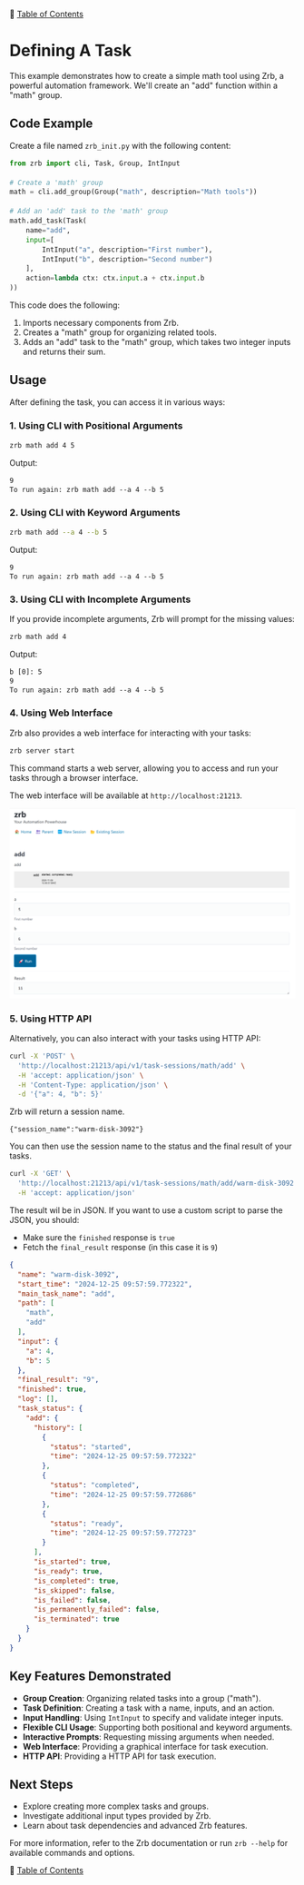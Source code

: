 🔖 [Table of Contents](../README.md)

# Defining A Task

This example demonstrates how to create a simple math tool using Zrb, a powerful automation framework. We'll create an "add" function within a "math" group.

## Code Example

Create a file named `zrb_init.py` with the following content:

```python
from zrb import cli, Task, Group, IntInput

# Create a 'math' group
math = cli.add_group(Group("math", description="Math tools"))

# Add an 'add' task to the 'math' group
math.add_task(Task(
    name="add",
    input=[
        IntInput("a", description="First number"),
        IntInput("b", description="Second number")
    ],
    action=lambda ctx: ctx.input.a + ctx.input.b
))
```

This code does the following:
1. Imports necessary components from Zrb.
2. Creates a "math" group for organizing related tools.
3. Adds an "add" task to the "math" group, which takes two integer inputs and returns their sum.

## Usage

After defining the task, you can access it in various ways:

### 1. Using CLI with Positional Arguments

```bash
zrb math add 4 5
```

Output:
```
9
To run again: zrb math add --a 4 --b 5
```

### 2. Using CLI with Keyword Arguments

```bash
zrb math add --a 4 --b 5
```

Output:
```
9
To run again: zrb math add --a 4 --b 5
```

### 3. Using CLI with Incomplete Arguments

If you provide incomplete arguments, Zrb will prompt for the missing values:

```bash
zrb math add 4
```

Output:
```
b [0]: 5
9
To run again: zrb math add --a 4 --b 5
```

### 4. Using Web Interface

Zrb also provides a web interface for interacting with your tasks:

```bash
zrb server start
```

This command starts a web server, allowing you to access and run your tasks through a browser interface.

The web interface will be available at `http://localhost:21213`.

![](_images/web.png)


### 5. Using HTTP API

Alternatively, you can also interact with your tasks using HTTP API:

```bash
curl -X 'POST' \
  'http://localhost:21213/api/v1/task-sessions/math/add' \
  -H 'accept: application/json' \
  -H 'Content-Type: application/json' \
  -d '{"a": 4, "b": 5}'
```

Zrb will return a session name.

```
{"session_name":"warm-disk-3092"}
```

You can then use the session name to the status and the final result of your tasks.

```bash
curl -X 'GET' \
  'http://localhost:21213/api/v1/task-sessions/math/add/warm-disk-3092' \
  -H 'accept: application/json'
```

The result wil be in JSON. If you want to use a custom script to parse the JSON, you should:

- Make sure the `finished` response is `true`
- Fetch the `final_result` response (in this case it is `9`)

```json
{
  "name": "warm-disk-3092",
  "start_time": "2024-12-25 09:57:59.772322",
  "main_task_name": "add",
  "path": [
    "math",
    "add"
  ],
  "input": {
    "a": 4,
    "b": 5
  },
  "final_result": "9",
  "finished": true,
  "log": [],
  "task_status": {
    "add": {
      "history": [
        {
          "status": "started",
          "time": "2024-12-25 09:57:59.772322"
        },
        {
          "status": "completed",
          "time": "2024-12-25 09:57:59.772686"
        },
        {
          "status": "ready",
          "time": "2024-12-25 09:57:59.772723"
        }
      ],
      "is_started": true,
      "is_ready": true,
      "is_completed": true,
      "is_skipped": false,
      "is_failed": false,
      "is_permanently_failed": false,
      "is_terminated": true
    }
  }
}
```


## Key Features Demonstrated

- **Group Creation**: Organizing related tasks into a group ("math").
- **Task Definition**: Creating a task with a name, inputs, and an action.
- **Input Handling**: Using `IntInput` to specify and validate integer inputs.
- **Flexible CLI Usage**: Supporting both positional and keyword arguments.
- **Interactive Prompts**: Requesting missing arguments when needed.
- **Web Interface**: Providing a graphical interface for task execution.
- **HTTP API**: Providing a HTTP API for task execution.

## Next Steps

- Explore creating more complex tasks and groups.
- Investigate additional input types provided by Zrb.
- Learn about task dependencies and advanced Zrb features.

For more information, refer to the Zrb documentation or run `zrb --help` for available commands and options.

🔖 [Table of Contents](../README.md)
